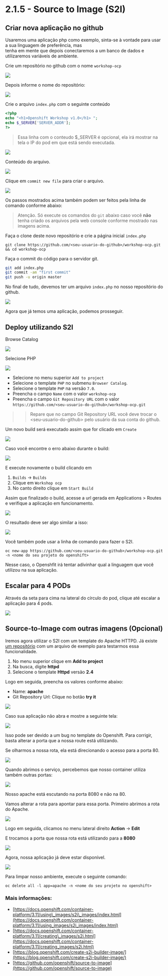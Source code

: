# 2.1.5 - Source to Image \(S2I\)

## Criar nova aplicação no github

Usaremos uma aplicação php como exemplo, sinta-se à vontade para usar a sua linguagem de preferência, mas  
tenha em mente que depois conectaremos a um banco de dados e utilizaremos variáveis de ambiente.

Crie um repositório no github com o nome `workshop-ocp`

![](https://raw.githubusercontent.com/guaxinim/test-drive-openshift/master/gitbook/assets/selection_237.png)

Depois informe o nome do repositório:

![](https://raw.githubusercontent.com/guaxinim/test-drive-openshift/master/gitbook/assets/selection_239.png)

Crie o arquivo `index.php` com o seguinte conteúdo

```php
<?php
echo "<h1>Openshift Workshop v1.0</h1> ";
echo $_SERVER['SERVER_ADDR'];
?>
```

> Essa linha com o conteudo $\_SERVER é opcional, ela irá mostrar na tela o IP do pod em que está sendo executada.

![](https://raw.githubusercontent.com/guaxinim/test-drive-openshift/master/gitbook/assets/selection_240.png)

Conteúdo do arquivo.

![](https://raw.githubusercontent.com/guaxinim/test-drive-openshift/master/gitbook/assets/selection_241.png)

Clique em `commit new file` para criar o arquivo.

![](https://raw.githubusercontent.com/guaxinim/test-drive-openshift/master/gitbook/assets/selection_242.png)

Os passos mostrados acima também podem ser feitos pela linha de comando conforme abaixo:

> Atenção. Só execute os comandos do `git` abaixo caso vocẽ **não** tenha criado os arquivos pela web console conforme mostrado nas imagens acima.

Faça o clone deste novo repositório e crie a página inicial `index.php`

```text
git clone https://github.com/<seu-usuario-do-github>/workshop-ocp.git && cd workshop-ocp
```

Faça o commit do código para o servidor git.

```bash
git add index.php
git commit -am "first commit"
git push -u origin master
```

No final de tudo, devemos ter um arquivo `index.php` no nosso repositório do github.

![](https://raw.githubusercontent.com/guaxinim/test-drive-openshift/master/gitbook/assets/selection_243.png)

Agora que já temos uma aplicação, podemos prosseguir.

## Deploy utilizando S2I

Browse Catalog

![](https://raw.githubusercontent.com/guaxinim/test-drive-openshift/master/gitbook/assets/selection_245.png)

Selecione PHP

![](https://raw.githubusercontent.com/guaxinim/test-drive-openshift/master/gitbook/assets/s2i-parte2.gif)

* Selecione no menu superior `Add to project`
* Selecione o template `PHP` no submenu `Browser Catalog`.
* Selecione o template `PHP` na versão `7.0`.
* Preencha o campo `Name` com o valor `workshop-ocp` 
* Preencha o campo `Git Repository URL` com o valor `https://github.com/<seu-usuario-do-github>/workshop-ocp.git`

> > Repare que no campo Git Repository URL você deve trocar o &lt;seu-usuario-do-github&gt; pelo usuário da sua conta do github.

Um novo build será executado assim que for clicado em `Create`

![](https://raw.githubusercontent.com/guaxinim/test-drive-openshift/master/gitbook/assets/selection_298.png)

Caso você encontre o erro abaixo durante o build:

![](https://raw.githubusercontent.com/guaxinim/test-drive-openshift/master/gitbook/assets/captura-de-tela-de-2018-02-22-14-15-01.png)

E execute novamente o build clicando em

1. `Builds` -&gt; `Builds`
2. Clique em `Workshop ocp`
3. No canto direito clique em `Start Build`

Assim que finalizado o build, acesse a url gerada em Applications &gt; Routes e verifique a aplicação em funcionamento.

![](https://raw.githubusercontent.com/guaxinim/test-drive-openshift/master/gitbook/assets/phproute.png)

O resultado deve ser algo similar a isso:

![](https://raw.githubusercontent.com/guaxinim/test-drive-openshift/master/gitbook/assets/selection_248.png)

Você também pode usar a linha de comando para fazer o S2I.

```text
oc new-app https://github.com/<seu-usuario-do-github>/workshop-ocp.git -n <nome do seu projeto do openshift>
```

Nesse caso, o Openshfit irá tentar adivinhar qual a linguagem que você utilizou na sua aplicação.

## Escalar para 4 PODs

Através da seta para cima na lateral do círculo do pod, clique até escalar a aplicação para 4 pods.

![](https://raw.githubusercontent.com/guaxinim/test-drive-openshift/master/gitbook/assets/scale-4.gif)

## Source-to-Image com outras imagens \(Opcional\)

Iremos agora utilizar o S2I com um template do Apache HTTPD. Já existe [um repositório](https://github.com/openshift/httpd-ex.git) com um arquivo de exemplo para testarmos essa funcionalidade.

1. No menu superior clique em **Add to project**
2. Na busca, digite **httpd**
3. Selecione o template **Httpd** versão **2.4**

Logo em seguida, preencha os valores conforme abaixo:

* Name: **apache**
* Git Repository Url: Clique no botão **try it**

![](https://raw.githubusercontent.com/guaxinim/test-drive-openshift/master/gitbook/assets/select-apache.gif)

Caso sua aplicação não abra e mostre a seguinte tela:

![](https://raw.githubusercontent.com/guaxinim/test-drive-openshift/master/gitbook/assets/selection_061.png)

Isso pode ser devido a um bug no template do Openshift. Para corrigir, basta alterar a porta que a nossa route está utilizando.

Se olharmos a nossa rota, ela está direcionando o acesso para a porta 80.

![](https://raw.githubusercontent.com/guaxinim/test-drive-openshift/master/gitbook/assets/selection_062.png)

Quando abrimos o serviço, percebemos que nosso container utiliza também outras portas:

![](https://raw.githubusercontent.com/guaxinim/test-drive-openshift/master/gitbook/assets/selection_063.png)

Nosso apache está escutando na porta 8080 e não na 80.

Vamos alterar a rota para apontar para essa porta. Primeiro abrimos a rota do Apache.

![](https://raw.githubusercontent.com/guaxinim/test-drive-openshift/master/gitbook/assets/route.gif)

Logo em seguida, clicamos no menu lateral direito **Action** -&gt; **Edit**

E trocamos a porta que nossa rota está utilizando para a **8080**

![](https://raw.githubusercontent.com/guaxinim/test-drive-openshift/master/gitbook/assets/altera-porta.gif)

Agora, nossa aplicação já deve estar disponível.

![](https://raw.githubusercontent.com/guaxinim/test-drive-openshift/master/gitbook/assets/selection_064.png)

Para limpar nosso ambiente, execute o seguinte comando:

```text
oc delete all -l app=apache -n <nome do seu projeto no openshift>
```

### Mais informações:

* [https://docs.openshift.com/container-platform/3.11/using\_images/s2i\_images/index.html](https://docs.openshift.com/container-platform/3.11/using_images/s2i_images/index.html)
* [https://docs.openshift.com/container-platform/3.11/creating\_images/s2i.html](https://docs.openshift.com/container-platform/3.11/creating_images/s2i.html)
* [https://blog.openshift.com/create-s2i-builder-image/](https://blog.openshift.com/create-s2i-builder-image/)
* [https://github.com/openshift/source-to-image](https://github.com/openshift/source-to-image)



